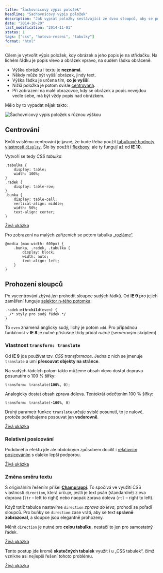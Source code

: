 ```yaml
---
title: "Šachovnicový výpis položek"
headline: "Šachovnicový výpis položek"
description: "Jak vypsat položky sestávající ze dvou sloupců, aby se pořadí sloupců střídalo."
date: "2014-10-29"
last_modification: "2014-11-01"
status: 1
tags: ["css", "hotova-reseni", "tabulky"]
format: "html"
---
```


<p>Cílem je vytvořit výpis položek, kdy obrázek a jeho popis je na střídačku. Na lichém řádku je popis vlevo a obrázek vpravo, na sudém řádku obráceně.</p>

<ul>
  <li>Výška obrázku i textu je <b>neznámá</b>.</li>
  
  <li>Někdy může být vyšší obrázek, jindy text.</li>
  
  <li>Výška řádku je určena tím, <b>co je vyšší</b>.</li>
  
  <li>Nižší položka je potom svisle <a href="/centrovani">centrovaná</a>.</li>
  
  <li>Při zobrazení na malé obrazovce, kdy se obrázek a popis nevejdou vedle sebe, má být vždy popis nad obrázkem.</li>
</ul>

<p>Mělo by to vypadat nějak takto:</p>

<p><img src="/files/sachovnicovy-vypis/ukazka.png" alt="Šachovnicový výpis položek s různou výškou" class="border"></p>



























<h2 id="centrovani">Centrování</h2>

<p>Kvůli svislému centrování je jasné, že bude třeba použít <a href="/display#tabulkove">tabulkové hodnoty vlastnosti <code>display</code></a>. Šlo by použít i <a href="/flexbox">flexboxy</a>, ale ty fungují až od <b>IE 10</b>.</p>

<p>Vytvoří se tedy <i>CSS tabulka</i>:</p>

<pre><code>.tabulka {
    display: table; 
    width: 100%;
}
.radek {
    display: table-row;
}
.bunka {
    display: table-cell; 
    vertical-align: middle; 
    width: 50%; 
    text-align: center;
}</code></pre>

<p><a href="https://kod.djpw.cz/yygb">Živá ukázka</a></p>

<p>Pro zobrazení na malých zařízeních se potom tabulka <a href="/responsivni-tabulky#rozlamani">„rozláme“</a>.</p>

<pre><code>@media (max-width: 600px) {
    .bunka, .radek, .tabulka {
        display: block; 
        width: auto; 
        text-align: left;
    }
}</code></pre>
























<h2 id="prohozeni">Prohození sloupců</h2>

<p>Po vycentrování zbývá <i>jen</i> prohodit sloupce sudých řádků. Od <b>IE 9</b> pro jejich zaměření funguje <a href="/css-selektory#n-ty-potomek">selektor n-tého potomka</a>:</p>

<pre><code>.radek:<b>nth-child</b>(even) {
  /* styly pro sudý řádek */
}</code></pre>

<p>To <code>even</code> znamená anglicky sudý, lichý je potom <code>odd</code>. Pro případnou funkčnost v <b>IE 8</b> je nutné příslušné třídy přidat <i>ručně</i> (serverovým skriptem).</p>







<h3 id="translate">Vlastnost <code>transform: translate</code></h3>

<p>Od <b>IE 9</b> jde používat tzv. <i>CSS transformace</i>. Jedna z nich se jmenuje <code>translate</code> a umí <b>přesouvat objekty na stránce</b>.</p>

<p>Na sudých řádcích potom takto můžeme obsah vlevo dostat doprava posunutím o 100 % šířky:</p>

<pre><code>transform: translate(<b>100%</b>, 0);</code></pre>

<p>Analogicky dostat obsah zprava doleva. Tentokrát odečtením 100 % šířky:</p>

<pre><code>transform: translate(<b>-100%</b>, 0)</code></pre>

<p>Druhý parametr funkce <code>translate</code> určuje svislé posunutí, to je nulové, protože potřebujeme posouvat jen <b>vodorovně</b>.</p>

<p><a href="https://kod.djpw.cz/fzgb">Živá ukázka</a></p>






<h3 id="relativni">Relativní posicování</h3>

<p>Podobného efektu jde ale obdobným způsobem docílit i <a href="/position#relative">relativním posicováním</a> s daleko lepší podporou.</p>

<p><a href="https://kod.djpw.cz/gzgb">Živá ukázka</a></p>




<h3 id="direction">Změna směru textu</h3>

<p>S originálním řešením přišel <a href="http://webylon.info"><b>Chamurappi</b></a>. To spočívá ve využití CSS vlastnosti <code>direction</code>, která určuje, jestli je text psán (standardně) zleva doprava (<code>ltr</code> – left to right) nebo naopak zprava doleva (<code>rtl</code> – right to left).</p>

<p>Když totiž tabulce nastavíme <code>direction</code> <i>zprava do leva</i>, prohodí se pořadí sloupců. Pro buňky se <code>direction</code> zase vrátí, aby se text <b>správně zobrazoval</b>, a sloupce jsou elegantně prohozeny.</p>

<p>Měnit <code>direction</code> je nutné pro <b>celou tabulku</b>, nestačí to jen pro samostatný řádek.</p>

<p><a href="https://kod.djpw.cz/hzgb">Živá ukázka</a></p>

<p>Tento postup jde kromě <b>skutečných tabulek</b> využít i u „CSS tabulek“, čímž vznikne asi nejlepší řešení tohoto problému.</p>

<p><a href="https://kod.djpw.cz/izgb">Živá ukázka</a></p>

<!-- TL: http://www.tlachtace.cz/privatni-tematicke-3/coding-gypsy-4086/2/#p178994 -->
